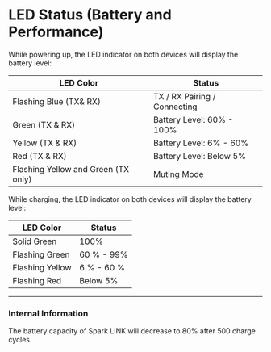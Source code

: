 # LED Status (Battery and Performance)

While powering up, the LED indicator on both devices will display the battery level:

| LED Color                           | Status                       |
| ----------------------------------- | ---------------------------- |
| Flashing Blue (TX& RX)              | TX / RX Pairing / Connecting |
| Green (TX & RX)                     | Battery Level: 60% - 100%    |
| Yellow (TX & RX)                    | Battery Level: 6% - 60%      |
| Red (TX & RX)                       | Battery Level: Below 5%      |
| Flashing Yellow and Green (TX only) | Muting Mode                  |


While charging, the LED indicator on both devices will display the battery level:

| LED Color       | Status     |
| --------------- | ---------- |
| Solid Green     | 100%       |
| Flashing Green  | 60 % - 99% |
| Flashing Yellow | 6 % - 60 % |
| Flashing Red    | Below 5%   |


---
### Internal Information

The battery capacity of Spark LINK will decrease to 80% after 500 charge cycles.
